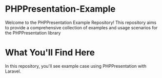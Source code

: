 # PHPPresentation-Example
Welcome to the PHPPresentation Example Repository! This repository aims to provide a comprehensive collection of examples and usage scenarios for the PHPPresentation library

# What You'll Find Here
In this repository, you'll see example case using PHPPresentation with Laravel.
